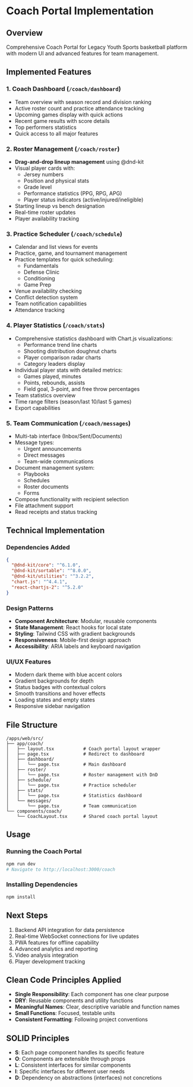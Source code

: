 # Coach Portal Implementation

## Overview
Comprehensive Coach Portal for Legacy Youth Sports basketball platform with modern UI and advanced features for team management.

## Implemented Features

### 1. Coach Dashboard (`/coach/dashboard`)
- Team overview with season record and division ranking
- Active roster count and practice attendance tracking
- Upcoming games display with quick actions
- Recent game results with score details
- Top performers statistics
- Quick access to all major features

### 2. Roster Management (`/coach/roster`)
- **Drag-and-drop lineup management** using @dnd-kit
- Visual player cards with:
  - Jersey numbers
  - Position and physical stats
  - Grade level
  - Performance statistics (PPG, RPG, APG)
  - Player status indicators (active/injured/ineligible)
- Starting lineup vs bench designation
- Real-time roster updates
- Player availability tracking

### 3. Practice Scheduler (`/coach/schedule`)
- Calendar and list views for events
- Practice, game, and tournament management
- Practice templates for quick scheduling:
  - Fundamentals
  - Defense Clinic
  - Conditioning
  - Game Prep
- Venue availability checking
- Conflict detection system
- Team notification capabilities
- Attendance tracking

### 4. Player Statistics (`/coach/stats`)
- Comprehensive statistics dashboard with Chart.js visualizations:
  - Performance trend line charts
  - Shooting distribution doughnut charts
  - Player comparison radar charts
  - Category leaders display
- Individual player stats with detailed metrics:
  - Games played, minutes
  - Points, rebounds, assists
  - Field goal, 3-point, and free throw percentages
- Team statistics overview
- Time range filters (season/last 10/last 5 games)
- Export capabilities

### 5. Team Communication (`/coach/messages`)
- Multi-tab interface (Inbox/Sent/Documents)
- Message types:
  - Urgent announcements
  - Direct messages
  - Team-wide communications
- Document management system:
  - Playbooks
  - Schedules
  - Roster documents
  - Forms
- Compose functionality with recipient selection
- File attachment support
- Read receipts and status tracking

## Technical Implementation

### Dependencies Added
```json
{
  "@dnd-kit/core": "^6.1.0",
  "@dnd-kit/sortable": "^8.0.0",
  "@dnd-kit/utilities": "^3.2.2",
  "chart.js": "^4.4.1",
  "react-chartjs-2": "^5.2.0"
}
```

### Design Patterns
- **Component Architecture**: Modular, reusable components
- **State Management**: React hooks for local state
- **Styling**: Tailwind CSS with gradient backgrounds
- **Responsiveness**: Mobile-first design approach
- **Accessibility**: ARIA labels and keyboard navigation

### UI/UX Features
- Modern dark theme with blue accent colors
- Gradient backgrounds for depth
- Status badges with contextual colors
- Smooth transitions and hover effects
- Loading states and empty states
- Responsive sidebar navigation

## File Structure
```
/apps/web/src/
├── app/coach/
│   ├── layout.tsx           # Coach portal layout wrapper
│   ├── page.tsx             # Redirect to dashboard
│   ├── dashboard/
│   │   └── page.tsx         # Main dashboard
│   ├── roster/
│   │   └── page.tsx         # Roster management with DnD
│   ├── schedule/
│   │   └── page.tsx         # Practice scheduler
│   ├── stats/
│   │   └── page.tsx         # Statistics dashboard
│   └── messages/
│       └── page.tsx         # Team communication
└── components/coach/
    └── CoachLayout.tsx      # Shared coach portal layout
```

## Usage

### Running the Coach Portal
```bash
npm run dev
# Navigate to http://localhost:3000/coach
```

### Installing Dependencies
```bash
npm install
```

## Next Steps
1. Backend API integration for data persistence
2. Real-time WebSocket connections for live updates
3. PWA features for offline capability
4. Advanced analytics and reporting
5. Video analysis integration
6. Player development tracking

## Clean Code Principles Applied
- **Single Responsibility**: Each component has one clear purpose
- **DRY**: Reusable components and utility functions
- **Meaningful Names**: Clear, descriptive variable and function names
- **Small Functions**: Focused, testable units
- **Consistent Formatting**: Following project conventions

## SOLID Principles
- **S**: Each page component handles its specific feature
- **O**: Components are extensible through props
- **L**: Consistent interfaces for similar components
- **I**: Specific interfaces for different user needs
- **D**: Dependency on abstractions (interfaces) not concretions